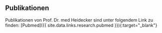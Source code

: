 ## Publikationen

Publikationen von Prof. Dr. med Heidecker sind unter folgendem Link zu finden:
[Pubmed]({{ site.data.links.research.pubmed }}){:target="\_blank"}
